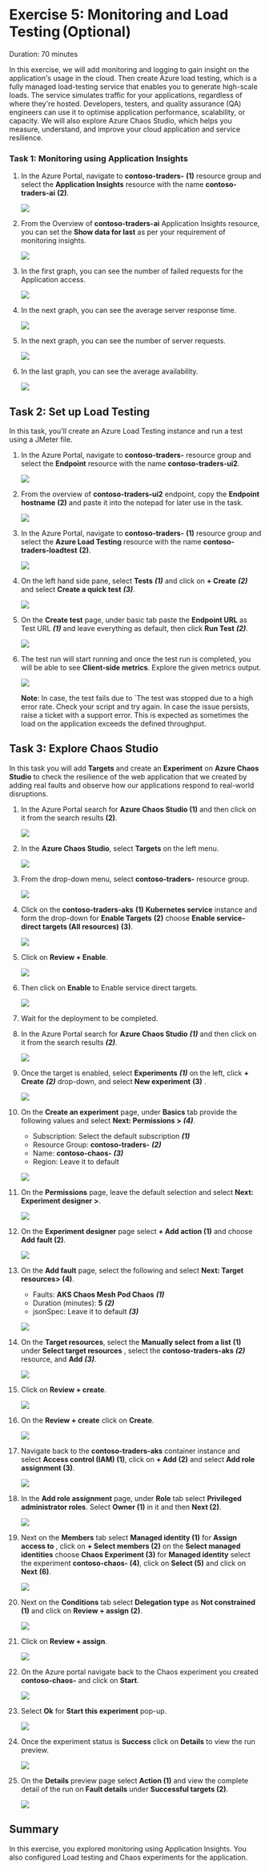 # Exercise 5: Monitoring and Load Testing (Optional)

Duration: 70 minutes

In this exercise, we will add monitoring and logging to gain insight on the application's usage in the cloud. Then create Azure load testing, which is a fully managed load-testing service that enables you to generate high-scale loads. The service simulates traffic for your applications, regardless of where they're hosted. Developers, testers, and quality assurance (QA) engineers can use it to optimise application performance, scalability, or capacity. We will also explore Azure Chaos Studio, which helps you measure, understand, and improve your cloud application and service resilience.

### Task 1: Monitoring using Application Insights

1. In the Azure Portal, navigate to **contoso-traders-<inject key="Deploymentid" enableCopy="false" />** **(1)** resource group and select the **Application Insights** resource with the name  **contoso-traders-ai<inject key="Deploymentid" />** **(2)**.

   ![](media/upd-ex6-t1-openai.png)
   
1. From the Overview of **contoso-traders-ai<inject key="Deploymentid"  enableCopy="false" />** Application Insights resource, you can set the **Show data for last** as per your requirement of monitoring insights.

   ![](media/upd-ex6-t1-set-showdata.png)
   
1. In the first graph, you can see the number of failed requests for the Application access.

   ![](media/upd-ex6-t1-failedrequests.png)
   
1. In the next graph, you can see the average server response time.

   ![](media/upd-ex6-t1-server-response-time.png)
   
1. In the next graph, you can see the number of server requests.

   ![](media/upd-ex6-t1-server-requests.png)
   
1. In the last graph, you can see the average availability.

   ![](media/upd-ex6-t1-availability.png)  
   
## Task 2: Set up Load Testing

In this task, you'll create an Azure Load Testing instance and run a test using a JMeter file.

1. In the Azure Portal, navigate to **contoso-traders-<inject key="Deploymentid" enableCopy="false" />** resource group and select the **Endpoint** resource with the name  **contoso-traders-ui2<inject key="Deploymentid" />**.

   ![](media/dglt1.jpg)

1. From the overview of **contoso-traders-ui2<inject key="Deploymentid" enableCopy="false" />** endpoint, copy the **Endpoint hostname** **(2)** and paste it into the notepad for later use in the task.

   ![](media/dglt2.jpg)

1. In the Azure Portal, navigate to **contoso-traders-<inject key="Deploymentid" enableCopy="false" />** **(1)** resource group and select the **Azure Load Testing** resource with the name  **contoso-traders-loadtest<inject key="Deploymentid" />** **(2)**.

   ![](media/upd-2dgn117.png)
   
1. On the left hand side pane, select **Tests** ***(1)*** and click on **+ Create** ***(2)*** and select **Create a quick test** ***(3)***.

   ![](media/2dgn96.png)

1. On the **Create test** page, under basic tab paste the **Endpoint URL** as Test URL ***(1)*** and  leave everything as default, then click **Run Test** ***(2)***.

   ![](media/ex6-task2-step5.png)

1. The test run will start running and once the test run is completed, you will be able to see **Client-side metrics**. Explore the given metrics output.

   ![](media/dglt4.jpg)
   
   **Note**: In case, the test fails due to `The test was stopped due to a high error rate. Check your script and try again. In case the issue persists, raise a ticket with a support error. This is expected as sometimes the load on the application exceeds the defined throughput.
     
## Task 3: Explore Chaos Studio

In this task you will add **Targets** and create an **Experiment** on **Azure Chaos Studio** to check the resilience of the web application that we created by adding  real faults and observe how our applications respond to real-world disruptions.

1. In the Azure Portal search for **Azure Chaos Studio (1)** and then click on it from the search results **(2)**.
   
   ![](media/Ex6-T2-S1.1.png)

1. In the **Azure Chaos Studio**, select **Targets** on the left menu.

   ![](media/Ex6-T2-S2.png)
      
1. From the drop-down menu, select **contoso-traders-<inject key="DeploymentID" enableCopy="false" />** resource group.
 
   ![](media/2dgn122.1.png)
     
1. Click on the **contoso-traders-aks<inject key="DeploymentID" enableCopy="false" />** **(1)** **Kubernetes service** instance and form the drop-down for **Enable Targets** **(2)** choose **Enable service-direct targets (All resources)** **(3)**.

   ![](media/2dgn99.png)
     
1. Click on **Review + Enable**.

   ![](media/reviewenable.png)

1. Then click on **Enable** to Enable service direct targets. 
   
   ![](media/enable.png)

1. Wait for the deployment to be completed.  

1. In the Azure Portal search for **Azure Chaos Studio** ***(1)*** and then click on it from the search results ***(2)***.
   
   ![](media/Ex6-T2-S1.1.png)
    
1. Once the target is enabled, select **Experiments** ***(1)*** on the left, click **+ Create** ***(2)*** drop-down, and select **New experiment** **(3)** .
 
   ![](media/ex6-task3-step9.png)
 
1. On the **Create an experiment** page, under **Basics** tab provide the following values and select **Next: Permissions >** ***(4)***.

    - Subscription: Select the default subscription ***(1)***
    - Resource Group: **contoso-traders-<inject key="DeploymentID" enableCopy="false" />** ***(2)***
    - Name: **contoso-chaos-<inject key="DeploymentID" enableCopy="false" />** ***(3)***
    - Region: Leave it to default 
 
   ![](media/E5T1S10.png)
   
1. On the **Permissions** page, leave the default selection and select **Next: Experiment designer >**.

   ![](media/E5T1S11.png)
 
1. On the **Experiment designer** page select **+ Add action (1)** and choose **Add fault (2)**.

   ![](media/Ex6-T2-S7.3.png)
 
1. On the **Add fault** page, select the following and select **Next: Target resources>** **(4)**.
   
   - Faults: **AKS Chaos Mesh Pod Chaos** ***(1)***
   - Duration (minutes): **5** ***(2)***
   - jsonSpec: Leave it to default ***(3)***
     
   ![](media/2dgn61.png)
     
1. On the **Target resources**, select the **Manually select from a list** **(1)** under **Select target resources** , select the **contoso-traders-aks<inject key="DeploymentID" enableCopy="false" />** ***(2)*** resource, and **Add** ***(3)***.
  
   ![](media/ex6-task3-step14.png)
  
1. Click on **Review + create**.
  
   ![](media/upd-review.png)
   
1. On the **Review + create** click on **Create**.
  
   ![](media/2dgn104.png)
  
1. Navigate back to the **contoso-traders-aks<inject key="DeploymentID" enableCopy="false" />** container instance and select **Access control (IAM) (1)**, click on **+ Add (2)** and select **Add role assignment (3)**. 
  
   ![](media/2dgn121.png)
  
1. In the **Add role assignment** page, under **Role** tab select **Privileged administrator roles**. Select **Owner (1)** in it and then **Next (2)**.
  
   ![](media/ex6-task3-step18.png)
  
1. Next on the **Members** tab select **Managed identity (1)**  for **Assign access to** , click on **+ Select members (2)**  on the **Select managed identities** choose **Chaos Experiment (3)** for **Managed identity** select the experiment **contoso-chaos-<inject key="DeploymentID" enableCopy="false" /> (4)**, click on **Select (5)** and click on **Next** **(6)**.  
   
   ![](media/ex6-task3-step19.png)
  
1. Next on the **Conditions** tab select **Delegation type** as **Not constrained** **(1)** and click on **Review + assign** **(2)**.

   ![](media/ex6-task3-step20.png)

1. Click on **Review + assign**. 
   
   ![](media/ex6-task3-step21.png)
      
1. On the Azure portal navigate back to the Chaos experiment you created **contoso-chaos-<inject key="DeploymentID" enableCopy="false" />** and click on **Start**.
  
   ![](media/2dgn108.png)
 
1. Select **Ok** for **Start this experiment** pop-up.

    ![](media/Ex6-T2-S17.1.png)
       
1. Once the experiment status is **Success** click on **Details** to view the run preview.
 
   ![](media/2dgn109.png)
 
1. On the **Details** preview page select **Action (1)** and view the complete detail of the run on **Fault details** under **Successful targets (2)**.
 
   ![](media/2dgn110.png)

## Summary

In this exercise, you explored monitoring using Application Insights. You also configured Load testing and Chaos experiments for the application.
